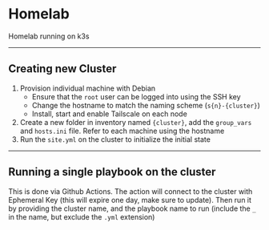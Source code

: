 # Homelab

Homelab running on k3s

---

## Creating new Cluster

1. Provision individual machine with Debian
   - Ensure that the `root` user can be logged into using the SSH key
   - Change the hostname to match the naming scheme (`s{n}-{cluster}`)
   - Install, start and enable Tailscale on each node
1. Create a new folder in inventory named `{cluster}`, add the `group_vars` and
   `hosts.ini` file. Refer to each machine using the hostname
1. Run the `site.yml` on the cluster to initialize the initial state

---

## Running a single playbook on the cluster

This is done via Github Actions. The action will connect to the cluster with
Ephemeral Key (this will expire one day, make sure to update). Then run it by
providing the cluster name, and the playbook name to run (include the `_` in the
name, but exclude the `.yml` extension)
